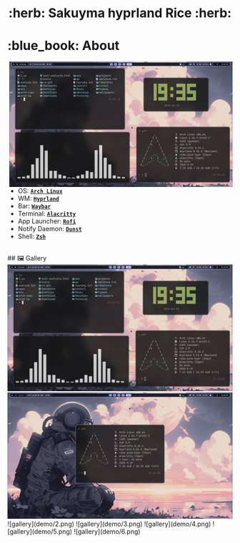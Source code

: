 <h1 align="center"> :herb: Sakuyma hyprland Rice :herb: </h1>

<h1 align="left"> :blue_book: About</h1> 

<img src="demo/1.png" alt="rice" align="right" width="500px">

</br>

 - OS: [**`Arch Linux`**](https://archlinux.org/)
 - WM: [**`Hyprland`**](https://github.com/hyprwm/Hyprland)
 - Bar: [**`Waybar`**](https://github.com/Alexays/Waybar)
 - Terminal: [**`Alacritty`**](https://github.com/alacritty/alacritty)
 - App Launcher: [**`Rofi`**](https://github.com/davatorium/rofi)
 - Notify Daemon: [**`Dunst`**](https://github.com/dunst-project/dunst)
 - Shell: [**`Zsh`**](https://github.com/zsh-users/zsh)

</br>
## 🖼️ Gallery
<img src="demo/1.png">
<img src="demo/2.png">
![gallery](demo/2.png)
![gallery](demo/3.png)
![gallery](demo/4.png)
![gallery](demo/5.png)
![gallery](demo/6.png)
